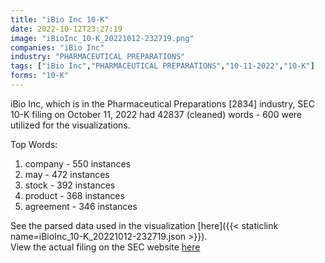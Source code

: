 ```yaml
---
title: "iBio Inc 10-K"
date: 2022-10-12T23:27:19
image: "iBioInc_10-K_20221012-232719.png"
companies: "iBio Inc"
industry: "PHARMACEUTICAL PREPARATIONS"
tags: ["iBio Inc","PHARMACEUTICAL PREPARATIONS","10-11-2022","10-K"]
forms: "10-K"
---
```

iBio Inc, which is in the Pharmaceutical Preparations [2834] industry, SEC 10-K filing on October 11, 2022 had 42837 (cleaned) words - 600 were utilized for the visualizations.

Top Words:
1. company - 550 instances
2. may - 472 instances
3. stock - 392 instances
4. product - 368 instances
5. agreement - 346 instances


See the parsed data used in the visualization [here]({{< staticlink name=iBioInc_10-K_20221012-232719.json >}}).  
View the actual filing on the SEC website [here](https://www.sec.gov/Archives/edgar/data/1420720/0001420720-22-000064.txt)
